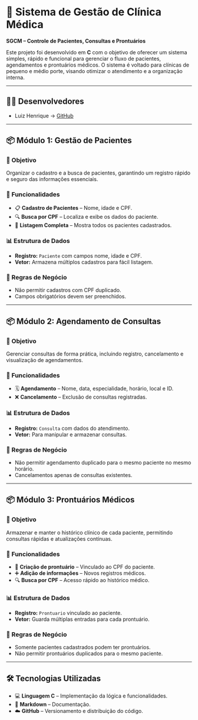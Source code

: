 # 🏥 Sistema de Gestão de Clínica Médica
**SGCM – Controle de Pacientes, Consultas e Prontuários**

Este projeto foi desenvolvido em **C** com o objetivo de oferecer um sistema simples, rápido e funcional para gerenciar o fluxo de pacientes, agendamentos e prontuários médicos. O sistema é voltado para clínicas de pequeno e médio porte, visando otimizar o atendimento e a organização interna.

---

## 👨‍💻 Desenvolvedores
- Luiz Henrique → [GitHub](https://github.com/Luizhcf857)

---

## 📦 Módulo 1: Gestão de Pacientes
### 🎯 Objetivo
Organizar o cadastro e a busca de pacientes, garantindo um registro rápido e seguro das informações essenciais.

### 🧾 Funcionalidades
- 📋 **Cadastro de Pacientes** – Nome, idade e CPF.
- 🔍 **Busca por CPF** – Localiza e exibe os dados do paciente.
- 📄 **Listagem Completa** – Mostra todos os pacientes cadastrados.

### 📊 Estrutura de Dados
- **Registro:** `Paciente` com campos nome, idade e CPF.
- **Vetor:** Armazena múltiplos cadastros para fácil listagem.

### 🧠 Regras de Negócio
- Não permitir cadastros com CPF duplicado.
- Campos obrigatórios devem ser preenchidos.

---

## 📦 Módulo 2: Agendamento de Consultas
### 🎯 Objetivo
Gerenciar consultas de forma prática, incluindo registro, cancelamento e visualização de agendamentos.

### 🧾 Funcionalidades
- 🗓️ **Agendamento** – Nome, data, especialidade, horário, local e ID.
- ❌ **Cancelamento** – Exclusão de consultas registradas.

### 📊 Estrutura de Dados
- **Registro:** `Consulta` com dados do atendimento.
- **Vetor:** Para manipular e armazenar consultas.

### 🧠 Regras de Negócio
- Não permitir agendamento duplicado para o mesmo paciente no mesmo horário.
- Cancelamentos apenas de consultas existentes.

---

## 📦 Módulo 3: Prontuários Médicos
### 🎯 Objetivo
Armazenar e manter o histórico clínico de cada paciente, permitindo consultas rápidas e atualizações contínuas.

### 🧾 Funcionalidades
- 📝 **Criação de prontuário** – Vinculado ao CPF do paciente.
- ➕ **Adição de informações** – Novos registros médicos.
- 🔍 **Busca por CPF** – Acesso rápido ao histórico médico.

### 📊 Estrutura de Dados
- **Registro:** `Prontuario` vinculado ao paciente.
- **Vetor:** Guarda múltiplas entradas para cada prontuário.

### 🧠 Regras de Negócio
- Somente pacientes cadastrados podem ter prontuários.
- Não permitir prontuários duplicados para o mesmo paciente.

---

## 🛠️ Tecnologias Utilizadas
- 💻 **Linguagem C** – Implementação da lógica e funcionalidades.
- 📘 **Markdown** – Documentação.
- ☁️ **GitHub** – Versionamento e distribuição do código.

